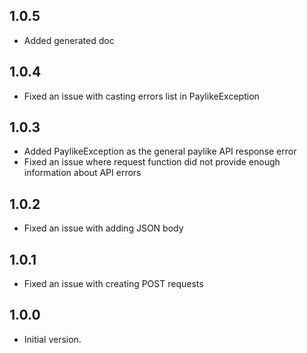 ## 1.0.5

- Added generated doc

## 1.0.4

- Fixed an issue with casting errors list in PaylikeException

## 1.0.3

- Added PaylikeException as the general paylike API response error
- Fixed an issue where request function did not provide enough information about API errors

## 1.0.2

- Fixed an issue with adding JSON body

## 1.0.1

- Fixed an issue with creating POST requests

## 1.0.0

- Initial version.
